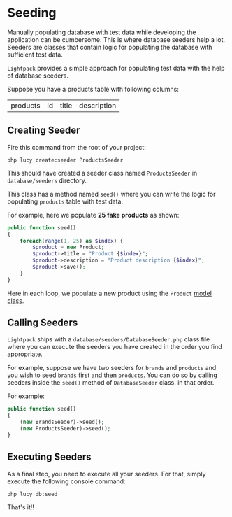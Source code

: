 # Seeding

Manually populating database with test data while developing the application can be cumbersome. This is where database seeders help a lot. Seeders are classes that contain logic for populating the database with sufficient test data. 

`Lightpack` provides a simple approach for populating test data with the help of database seeders.

Suppose you have a products table with following columns:

<table>
    <tr>
        <td class="token title important">products</td>
        <td>id</td>
        <td>title</td>
        <td>description</td>
    </tr>
</table>

## Creating Seeder

Fire this command from the root of your project:

```terminal
php lucy create:seeder ProductsSeeder
```

This should have created a seeder class named `ProductsSeeder` in `database/seeders` directory. 

This class has a method named `seed()` where you can write the logic for populating `products` table with test data.

For example, here we populate **25 fake products** as shown:

```php
public function seed()
{
    foreach(range(1, 25) as $index) {
        $product = new Product;
        $product->title = "Product {$index}";
        $product->description = "Product description {$index}";
        $product->save();
    }
}
```

Here in each loop, we populate a new product using the `Product` [model class](models.md).

## Calling Seeders

`Lightpack` ships with a `database/seeders/DatabaseSeeder.php` class file where you can execute the seeders you have created in the order you find appropriate.

For example, suppose we have two seeders for `brands` and `products` and you wish to seed `brands` first and then `products`. You can do so by calling seeders inside the `seed()` method of `DatabaseSeeder` class.
in that order.

For example:

```php
public function seed()
{
    (new BrandsSeeder)->seed();
    (new ProductsSeeder)->seed();
}
```

## Executing Seeders

As a final step, you need to execute all your seeders. For that, simply execute the following console command:

```terminal
php lucy db:seed
```

That's it!!